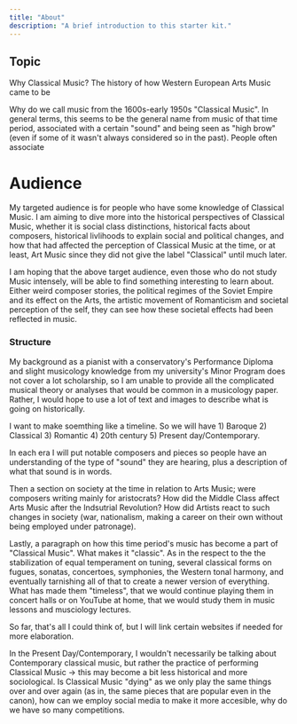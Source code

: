 ```yaml
---
title: "About"
description: "A brief introduction to this starter kit."
---
```



## Topic 
Why Classical Music? The history of how Western European Arts Music came to be 

Why do we call music from the 1600s-early 1950s "Classical Music". In general terms, this seems to be the general name from music of that time period, associated with a certain "sound" and being seen as "high brow" (even if some of it wasn't always considered so in the past). People often associate

# Audience
My targeted audience is for people who have some knowledge of Classical Music. I am aiming to dive more into the historical perspectives of Classical Music, whether it is social class distinctions, historical facts about composers, historical livlihoods to explain social and political changes, and how that had affected the perception of Classical Music at the time, or at least, Art Music since they did not give the label "Classical" until much later.

I am hoping that the above target audience, even those who do not study Music intensely, will be able to find something interesting to learn about. Either weird composer stories, the political regimes of the Soviet Empire and its effect on the Arts, the artistic movement of Romanticism and societal perception of the self, they can see how these societal effects had been reflected in music.

### Structure
My background as a pianist with a conservatory's Performance Diploma and slight musicology knowledge from my university's Minor Program does not cover a lot scholarship, so I am unable to provide all the complicated musical theory or analyses that would be common in a musicology paper. Rather, I would hope to use a lot of text and images to describe what is going on historically.

I want to make soemthing like a timeline. So we will have 1) Baroque 2) Classical 3) Romantic 4) 20th century 5) Present day/Contemporary. 

In each era I will put notable composers and pieces so people have an understanding of the type of "sound" they are hearing, plus a description of what that sound is in words. 

Then a section on society at the time in relation to Arts Music; were composers writing mainly for aristocrats? How did the Middle Class affect Arts Music after the Indsutrial Revolution? How did Artists react to such changes in society (war, nationalism, making a career on their own without being employed under patronage).

Lastly, a paragraph on how this time period's music has become a part of "Classical Music". What makes it "classic". As in the respect to the the stabilization of equal temperament on tuning, several classical forms on fugues, sonatas, concertoes, symphonies, the Western tonal harmony, and eventually tarnishing all of that to create a newer version of everything. What has made them "timeless", that we would continue playing them in concert halls or on YouTube at home, that we would study them in music lessons and musciology lectures. 

So far, that's all I could think of, but I will link certain websites if needed for more elaboration. 

In the Present Day/Contemporary, I wouldn't necessarily be talking about Contemporary classical music, but rather the practice of performing Classical Music -> this may become a bit less historical and more sociological. Is Classical Music "dying" as we only play the same things over and over again (as in, the same pieces that are popular even in the canon), how can we employ social media to make it more accesible, why do we have so many competitions. 

